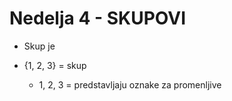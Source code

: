 # Nedelja 4 - SKUPOVI 

- Skup je 

- {1, 2, 3} = skup 
	- 1, 2, 3 = predstavljaju oznake za promenljive 

